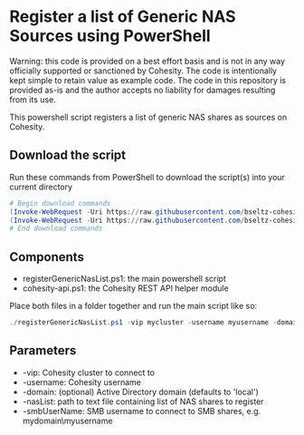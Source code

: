 # Register a list of Generic NAS Sources using PowerShell

Warning: this code is provided on a best effort basis and is not in any way officially supported or sanctioned by Cohesity. The code is intentionally kept simple to retain value as example code. The code in this repository is provided as-is and the author accepts no liability for damages resulting from its use.

This powershell script registers a list of generic NAS shares as sources on Cohesity.

## Download the script

Run these commands from PowerShell to download the script(s) into your current directory

```powershell
# Begin download commands
(Invoke-WebRequest -Uri https://raw.githubusercontent.com/bseltz-cohesity/scripts/master/powershell/registerGenericNasList/registerGenericNasList.ps1).content | Out-File registerGenericNasList.ps1; (Get-Content registerGenericNasList.ps1) | Set-Content registerGenericNasList.ps1
(Invoke-WebRequest -Uri https://raw.githubusercontent.com/bseltz-cohesity/scripts/master/powershell/registerGenericNasList/cohesity-api.ps1).content | Out-File cohesity-api.ps1; (Get-Content cohesity-api.ps1) | Set-Content cohesity-api.ps1
# End download commands
```

## Components

* registerGenericNasList.ps1: the main powershell script
* cohesity-api.ps1: the Cohesity REST API helper module

Place both files in a folder together and run the main script like so:

```powershell
./registerGenericNasList.ps1 -vip mycluster -username myusername -domain mydomain.net -nasList ./mynaslist.txt -smbUserName mydomain.net\myusername
```

## Parameters

* -vip: Cohesity cluster to connect to
* -username: Cohesity username
* -domain: (optional) Active Directory domain (defaults to 'local')
* -nasList: path to text file containing list of NAS shares to register
* -smbUserName: SMB username to connect to SMB shares, e.g. mydomain\myusername

